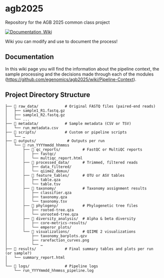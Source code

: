 # agb2025
Repository for the AGB 2025 common class project

[![Documentation  Wiki](https://img.shields.io/static/v1?label=Documentation&message=Wiki&labelColor=black&color=blue&logo=github&logoColor=white)](https://github.com/egenomics/agb2025/wiki)


Wiki you can modify and use to document the process!

## Documentation

In this wiki page you will find the information about the pipeline context, the sample processing and the decisions made through each of the modules (https://github.com/egenomics/agb2025/wiki/Pipeline-Context).

## Project Directory Structure

```text
├── 📁 raw_data/            # Original FASTQ files (paired-end reads)
│   ├── sample1_R1.fastq.gz
│   ├── sample1_R2.fastq.gz
│   └── ...
├── 📁 metadata/            # Sample metadata (CSV or TSV)
│   └── run_metadata.csv
├── 📁 scripts/             # Custom or pipeline scripts
│   └── …
├── 📁 outputs/              # Outputs per run
│   └── 📁 run_YYYYmmdd_hhmmss
│       ├── 📁 qc_reports/          # FastQC or MultiQC reports
│       │   ├── fastqc/
│       │   └── multiqc_report.html
│       ├── 📁 processed_data/      # Trimmed, filtered reads
│       │   ├── data_filtered/
│       │   └── qiime2_demux/
│       ├── 📁 feature_tables/      # OTU or ASV tables
│       │   ├── table.qza
│       │   └── table.tsv
│       ├── 📁 taxonomy/            # Taxonomy assignment results
│       │   ├── classifier.qza
│       │   ├── taxonomy.qza
│       │   └── taxonomy.tsv
│       ├── 📁 phylogeny/           # Phylogenetic tree files
│       │   ├── rooted-tree.qza
│       │   └── unrooted-tree.qza
│       ├── 📁 diversity_analysis/  # Alpha & beta diversity
│       │   ├── core-metrics-results/
│       │   └── emperor_plots/
│       └── 📁 visualizations/      # QIIME 2 visualizations
│           ├── taxonomy_barplots.qzv
│           ├── rarefaction_curves.png
│           └── …
├── 📁 results/             # Final summary tables and plots per run (or sample?)
│   └── summary_report.html
│ 
└── 📁 logs/                # Pipeline logs
    └── run_YYYYmmdd_hhmmss_pipeline.log

